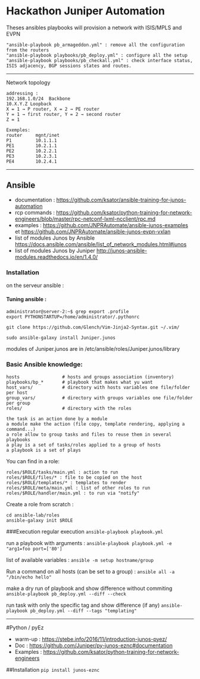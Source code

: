 # Hackathon Juniper Automation

 Theses ansibles playbooks will provision a network with ISIS/MPLS and EVPN
 

 
 ```
"ansible-playbook pb_armageddon.yml" : remove all the configuration from the routers
"ansible-playbook playbooks/pb_deploy.yml" : configure all the setup
"ansible-playbook playbooks/pb_checkall.yml" : check interface status, ISIS adjacency, BGP sessions states and routes.
 ```

---
Network topology
 ```
addressing :
192.168.1.0/24  Backbone
10.X.Y.Z Loopback
X = 1 → P router, X = 2 → PE router
Y = 1 → first router, Y = 2 → second router
Z = 1

Exemples:
router     mgnt/inet 
P1         10.1.1.1
PE1        10.2.1.1 
PE2        10.2.2.1 
PE3        10.2.3.1 
PE4        10.2.4.1 
 ```
- - - 
## Ansible
* documentation : https://github.com/ksator/ansible-training-for-junos-automation
* rcp commands : https://github.com/ksator/python-training-for-network-engineers/blob/master/rpc-netconf-lxml-ncclient/rpc.md
* examples : https://github.com/JNPRAutomate/ansible-junos-examples et https://github.com/JNPRAutomate/ansible-junos-evpn-vxlan
* list of modules Junos by Ansible https://docs.ansible.com/ansible/list_of_network_modules.html#junos
* list of modules Junos by Juniper http://junos-ansible-modules.readthedocs.io/en/1.4.0/

### Installation
on the serveur ansible :

#### Tuning ansible :
```
administrator@server-2:~$ grep export .profile
export PYTHONSTARTUP=/home/administrator/.pythonrc

git clone https://github.com/Glench/Vim-Jinja2-Syntax.git ~/.vim/

sudo ansible-galaxy install Juniper.junos
```
modules of Juniper.junos are in /etc/ansible/roles/Juniper.junos/library


### Basic Ansible knowledge:
```
hosts                # hosts and groups association (inventory)
playbooks/bp_*       # playbook that makes what yu want
host_vars/           # directory with hosts variables one file/folder per host
group_vars/          # directory with groups variables one file/folder per group
roles/               # directory with the roles

the task is an action done by a module
a module make the action (file copy, template rendering, applying a command...)
a role allow to group tasks and files to reuse them in several playbooks
a play is a set of tasks/roles applied to a group of hosts
a playbook is a set of plays
```

You can find in a role:
```
roles/$ROLE/tasks/main.yml : action to run
roles/$ROLE/files/* : file to be copied on the host
roles/$ROLE/templates/* : templates to render
roles/$ROLE/meta/main.yml : list of other roles to run
roles/$ROLE/handler/main.yml : to run via "notify"
```

Create a role from scratch :
```
cd ansible-lab/roles
ansible-galaxy init $ROLE
```

###Execution
regular execution
```ansible-playbook playbook.yml```

run a playbook with arguments :
```ansible-playbook playbook.yml -e "arg1=foo port=['80']```

list of available variables :
```ansible -m setup hostname/group```

Run a command on all hosts (can be set to a group) :
```ansible all -a "/bin/echo hello"```

make a dry run of playbook and show difference without commiting
```ansible-playbook pb_deploy.yml --diff --check```

run task with only the specific tag and show difference (if any)
```ansible-playbook pb_deploy.yml --diff --tags "templating"```




- - - 
#Python / pyEz

* warm-up : https://stebe.info/2016/11/introduction-junos-pyez/
* Doc : https://github.com/Juniper/py-junos-eznc#documentation
* Examples : https://github.com/ksator/python-training-for-network-engineers


##Installation
```pip install junos-eznc```
